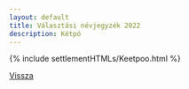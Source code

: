 ```yaml
---
layout: default
title: Választási névjegyzék 2022
description: Kétpó
---
```


{% include settlementHTMLs/Keetpoo.html %}

[Vissza](../)